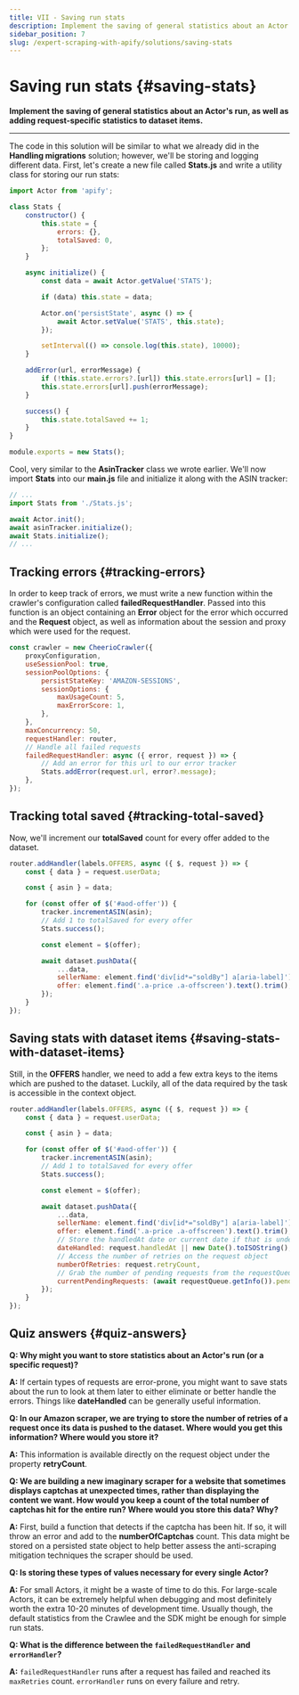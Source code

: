 ```yaml
---
title: VII - Saving run stats
description: Implement the saving of general statistics about an Actor's run, as well as adding request-specific statistics to dataset items.
sidebar_position: 7
slug: /expert-scraping-with-apify/solutions/saving-stats
---
```


# Saving run stats {#saving-stats}

**Implement the saving of general statistics about an Actor's run, as well as adding request-specific statistics to dataset items.**

---

The code in this solution will be similar to what we already did in the **Handling migrations** solution; however, we'll be storing and logging different data. First, let's create a new file called **Stats.js** and write a utility class for storing our run stats:

```js
import Actor from 'apify';

class Stats {
    constructor() {
        this.state = {
            errors: {},
            totalSaved: 0,
        };
    }

    async initialize() {
        const data = await Actor.getValue('STATS');

        if (data) this.state = data;

        Actor.on('persistState', async () => {
            await Actor.setValue('STATS', this.state);
        });

        setInterval(() => console.log(this.state), 10000);
    }

    addError(url, errorMessage) {
        if (!this.state.errors?.[url]) this.state.errors[url] = [];
        this.state.errors[url].push(errorMessage);
    }

    success() {
        this.state.totalSaved += 1;
    }
}

module.exports = new Stats();
```

Cool, very similar to the **AsinTracker** class we wrote earlier. We'll now import **Stats** into our **main.js** file and initialize it along with the ASIN tracker:

```js
// ...
import Stats from './Stats.js';

await Actor.init();
await asinTracker.initialize();
await Stats.initialize();
// ...
```

## Tracking errors {#tracking-errors}

In order to keep track of errors, we must write a new function within the crawler's configuration called **failedRequestHandler**. Passed into this function is an object containing an **Error** object for the error which occurred and the **Request** object, as well as information about the session and proxy which were used for the request.

```js
const crawler = new CheerioCrawler({
    proxyConfiguration,
    useSessionPool: true,
    sessionPoolOptions: {
        persistStateKey: 'AMAZON-SESSIONS',
        sessionOptions: {
            maxUsageCount: 5,
            maxErrorScore: 1,
        },
    },
    maxConcurrency: 50,
    requestHandler: router,
    // Handle all failed requests
    failedRequestHandler: async ({ error, request }) => {
        // Add an error for this url to our error tracker
        Stats.addError(request.url, error?.message);
    },
});
```

## Tracking total saved {#tracking-total-saved}

Now, we'll increment our **totalSaved** count for every offer added to the dataset.

```js
router.addHandler(labels.OFFERS, async ({ $, request }) => {
    const { data } = request.userData;

    const { asin } = data;

    for (const offer of $('#aod-offer')) {
        tracker.incrementASIN(asin);
        // Add 1 to totalSaved for every offer
        Stats.success();

        const element = $(offer);

        await dataset.pushData({
            ...data,
            sellerName: element.find('div[id*="soldBy"] a[aria-label]').text().trim(),
            offer: element.find('.a-price .a-offscreen').text().trim(),
        });
    }
});
```

## Saving stats with dataset items {#saving-stats-with-dataset-items}

Still, in the **OFFERS** handler, we need to add a few extra keys to the items which are pushed to the dataset. Luckily, all of the data required by the task is accessible in the context object.

```js
router.addHandler(labels.OFFERS, async ({ $, request }) => {
    const { data } = request.userData;

    const { asin } = data;

    for (const offer of $('#aod-offer')) {
        tracker.incrementASIN(asin);
        // Add 1 to totalSaved for every offer
        Stats.success();

        const element = $(offer);

        await dataset.pushData({
            ...data,
            sellerName: element.find('div[id*="soldBy"] a[aria-label]').text().trim(),
            offer: element.find('.a-price .a-offscreen').text().trim(),
            // Store the handledAt date or current date if that is undefined
            dateHandled: request.handledAt || new Date().toISOString(),
            // Access the number of retries on the request object
            numberOfRetries: request.retryCount,
            // Grab the number of pending requests from the requestQueue
            currentPendingRequests: (await requestQueue.getInfo()).pendingRequestCount,
        });
    }
});
```

## Quiz answers {#quiz-answers}

**Q: Why might you want to store statistics about an Actor's run (or a specific request)?**

**A:** If certain types of requests are error-prone, you might want to save stats about the run to look at them later to either eliminate or better handle the errors. Things like **dateHandled** can be generally useful information.

**Q: In our Amazon scraper, we are trying to store the number of retries of a request once its data is pushed to the dataset. Where would you get this information? Where would you store it?**

**A:** This information is available directly on the request object under the property **retryCount**.

**Q: We are building a new imaginary scraper for a website that sometimes displays captchas at unexpected times, rather than displaying the content we want. How would you keep a count of the total number of captchas hit for the entire run? Where would you store this data? Why?**

**A:** First, build a function that detects if the captcha has been hit. If so, it will throw an error and add to the **numberOfCaptchas** count. This data might be stored on a persisted state object to help better assess the anti-scraping mitigation techniques the scraper should be used.

**Q: Is storing these types of values necessary for every single Actor?**

**A:** For small Actors, it might be a waste of time to do this. For large-scale Actors, it can be extremely helpful when debugging and most definitely worth the extra 10-20 minutes of development time. Usually though, the default statistics from the Crawlee and the SDK might be enough for simple run stats.

**Q: What is the difference between the `failedRequestHandler` and `errorHandler`?**

**A:** `failedRequestHandler` runs after a request has failed and reached its `maxRetries` count. `errorHandler` runs on every failure and retry.
